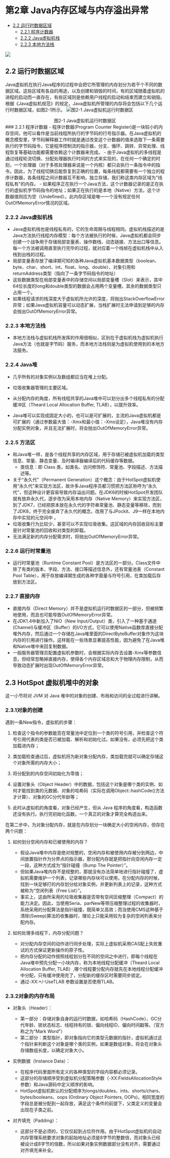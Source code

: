# 第2章 Java内存区域与内存溢出异常
<!-- TOC -->

- [2.2 运行时数据区域](#22-)
  - [2.2.1 程序计数器](#221-)
  - [2.2.2 Java虚拟机栈](#222-java)
  - [2.2.3 本地方法栈](#223-)
<!-- /TOC -->

![](pictures/jvm虚拟机运行时区域.png)

## 2.2 运行时数据区域

Java虚拟机在执行Java程序的过程中会把它所管理的内存划分为若干个不同的数据区域。这些区域有各自的用途，以及创建和销毁的时间，有的区域随着虚拟机的进程的启动而一直存在，有些区域则是依赖用户线程的启动和结束而建立和销毁。根据《Java虚拟机规范》的规定，Java虚拟机所管理的内存将会包括以下几个运行时数据区域，如图2-1所示。
![图2-1 Java虚拟机运行时数据区](pictures/运行时数据区域.png "图2-1 Java虚拟机运行时数据区")

<center>图2-1 Java虚拟机运行时数据区</center>
### 2.2.1 程序计数器
- 程序计数器(Program Counter Register)是一块较小的内存空间，他可以看作是当前线程所执行的字节码的行号指示器。在Java虚拟机的概念模型里，字节码解释器工作时就是通过改变这个计数器的值来选取下一条需要执行的字节码指令，它是程序控制流的指示器，分支、循环、跳转、异常处理、线程恢复等基础功能都需要依赖这个计数器来完成。
- 由于Java虚拟机的多线程是通过线程轮流切换、分配处理器执行时间的方式来实现的，在任何一个确定的时刻，一个处理器（对于多核处理器来说是一个内核）都只会执行一条指令中的指令。因此，为了线程切换后能恢复到正确的位置，每条线程都需要有一个独立的程序计数器，各条线程之间计数器互不影响，独立存储，我们称这类内存区域为"线程私有"的内存。
- 如果程序正在执行一个Java方法，这个计数器记录的是正在执行的虚拟机字节码指令的地址；如果正在执行的是本地（Native）方法，这个计数器值则应为空（Undefined）。此内存区域是唯一一个没有规定任何OutOfMemoryError情况的区域。

### 2.2.2 Java虚拟机栈
- Java虚拟机栈也是线程私有的，它的生命周期与线程相同。虚拟机栈描述的是Java方法执行线程内存模型：每个方法被执行的时候，Java虚拟机都会同步创建一个战争用于存储局部变量表、操作数栈、动态链接、方法出口等信息。每一个方法被调用直至执行完毕的过程，就对应着一个栈帧在虚拟机栈中从入栈到出栈的过程。
- 局部变量表存放了编译期可知的各种Java虚拟机基本数据类型（boolean、byte、char、short、int、float、long、double）、对象引用和returnAddress类型（指向了一条字节码指令的地址）
- 这些数据类型在局部变量表中的存储空间以局部变量槽（Slot）来表示，其中64位长度的long和double类型的数据会占用两个变量槽，其余的数据类型只占用一个。
- 如果线程请求的栈深度大于虚拟机所允许的深度，将抛出StackOverflowError异常；如果Java虚拟机容量可以动态扩展，当栈扩展时无法申请到足够的内存会抛出OutOfMemoryError异常。

### 2.2.3 本地方法栈
- 本地方法栈与虚拟机栈所发挥的作用很相似，区别在于虚拟机栈为虚拟机执行Java方法（也就是字节码）服务，而本地方法栈则是为虚拟机使用到的本地方法服务。

### 2.2.4 Java堆

- 几乎所有的对象实例以及数组都应当在堆上分配。

- 垃圾收集器管理的主要区域。

- 从分配内存的角度，所有线程共享的Java堆中可以划分出多个线程私有的分配缓冲区（Theard Local Allocation Buffer, TLAB），以提升效率。

- Java堆可以实现成固定大小的，也可以是可扩展的，主流的Java虚拟机都是可扩展的（通过参数最大值：-Xmx和最小值：-Xms设定），Java堆没有内存分配实例对象，并且无法扩展时，将会抛出OutOfMemoryError异常。

  

### 2.2.5 方法区

- 和Java堆一样，是各个线程共享的内存区域，用于存储已被虚拟机加载的类型信息、常量、静态变量、及时编译器编译后的代码缓存等数据。
  - 类信息：即 Class 类，如类名、访问修饰符、常量池、字段描述、方法描述等。
- 关于“永久代”（Permanent Generation）这个概念：由于HotSpot虚拟机使用“永久代”来实现方法区，故许多Java程序员都习惯把方法区称呼为“永久代”，但这种设计更容易导致内存溢出问题。在JDK6的时候HotSpot开发团队就有放弃永久代，逐步改为采用本地内存（Native Memory）来实现方法区，到了JDK7，已经把原本放在永久代的字符串常量池、静态变量等移除，而到了JDK8，终于完全废弃了永久代的概念，改用了与JPockit、J9一样在本地内存中实现的元空间中 。
- 垃圾收集行为比较少，甚至可以不实现垃圾收集。这区域的内存回收目标主要是针对常量池的回收和对类型的卸载。
- 无法满足新的内存分配需求时，将抛出OutOfMemoryError异常。

### 2.2.6 运行时常量池

- 运行时常量池（Runtime Constant Pool）是方法区的一部分。Class文件中除了有类的版本、字段、方法、接口等描述信息外，还有常量池表（Constant Pool Table），用于存放编译期生成的各种字面量与符号引用，在类加载后存放到方法区。

### 2.2.7 直接内存

- 直接内存（Direct Memory）并不是虚拟机运行时数据区的一部分，但被频繁地使用，而且也可能导致OutOfMemoryError异常。
- 在JDK1.4中新加入了NIO（New Input/Output）类，引入了一种基于通道(Channel)与缓冲区（Buffer）的I/O方式，它可以使用Native函数库直接分配堆外内存，然后通过一个存储在Java堆里面的DirectByteBuffer对象作为这块内存的引用进行操作。这样能在一些场景显著提高性能，因为避免了在Java堆和Native堆中来回复制数据。
- 一般服务器管理员配置虚拟机参数时，会根据实际内存去设置-Xmx等参数信息，但经常忽略掉直接内存，使得各个内存区域总和大于物理内存限制，从而导致动态扩展时出现OutOfMemoryError异常。

## 2.3 HotSpot 虚拟机堆中的对象

这一小节将对 JVM 对 Java 堆中的对象的创建、布局和访问的全过程进行讲解。

### 2.3.1对象的创建

遇到一条New指令，虚拟机的步骤：

1. 检查这个指令的参数能否在常量池中定位到一个类的符号引用，并检查这个符号引用代表的类是否已被加载、解析和初始化过。如果没有，必须先把这个类加载进内存；

2. 类加载检查通过后，虚拟机将为新对象分配内存，类加载完就可以确定存储这个对象所需的内存大小；
3. 将分配到的内存空间初始化为零值；
4. 设置对象头（Object Header）中的数据，包括这个对象是哪个类的实例、如何才能找到类的元数据、对象的哈希码（实际在调用Object::hashCode()方法才计算）、对象的GC分代年龄等；
5. 此时从虚拟机的角度看，对象已经产生，但从 Java 程序的角度看，构造函数还没有执行。执行完初始化函数，一个真正的对象才算完全构造出来。

在第二步中，为对象分配内存，就是在内存划分一块确定大小的空闲内存，但存在两个问题：

1. 如何划分空闲内存和已被使用的内存？
   - 假设Java堆中内存是绝对规整的，空闲内存和被使用内存被分到两边，中间放置指针作为分界点的指示器，那分配内存就是把指针向空闲内存一定一段，这种方式成为“指针碰撞（Bump The Pointer）”。
   - 但如果Java堆内存不是规整的，那就没有办法简单地进行指针碰撞了，虚拟机需要维护一个列表，记录哪些内存块可以使用，在分配内存的时候，找到一块足够打的内存划分给对象实例，并更新列表上的记录，这种方式被称为“空闲列表（Free List）”。
   - 事实上，这由所采用的垃圾收集器是否带有空间压缩整理（Compact）的能力决定。因此，当使用Seria、parNew等带压缩整理过程的收集器时，系统采用的分配算法是指针碰撞，既简单又高效；而当使用CMS这种基于清除(Sweep)算法的收集器时，理论上只能采用较为复杂的空闲列表来分配内存。

2. 如何处理多线程下，内存分配问题？
   - 对分配内存空间的动作进行同步处理，实际上虚拟机采用CAS配上失败重试的方式保证更新操作的原子性。
   - 把内存分配的动作按照线程划分在不同的空间之中进行，即每个线程在Java堆中预先分配一小块内存，称为本地线程分配缓冲（Theard Local Allocation Buffer, TLAB）,哪个线程要分配内存就先在本地线程分配缓冲中分配，只有缓冲使用完了，分配新的缓存区时需要同步锁定。
   - 通过-XX:+/-UseTLAB 参数设置是否使用TLAB。

### 2.3.2对象的内存布局

- 对象头（Header）：
  - 第一部分：存储对象自身的运行时数据，如哈希码（HashCode）、GC分代年龄、锁状态标志、线程持有的锁、偏向线程ID、偏向时间戳等。（官方称之为“Mark Word”）
  - 第二部分：类型指针，即对象指向它的类型元数据的指针，虚拟机通过这个指针来判断这个对象是哪个类的实例，如果是数组对象，将会在对象头存储数组长度，以确定对象大小。

- 实例数据（Instance Data）：
  - 在程序代码里面所有定义的各种类型的字段内容都必须记录。
  - 这部分的存储顺序受到虚拟机分配策略参数（-XX:FieldsAllocationStyle 参数）和Java源码中定义顺序的影响。
  - HotSpot虚拟机默认的分配顺序为longs/doubles、ints、shorts/chars、bytes/booleans、oops (Ordinary Object Pointers, OOPs)，相同宽度的字段总是被分配到一起存放，满足这个条件的前提下，父类定义的变量会出现在子类之前。

- 对齐填充（Padding）：
  - 这部分不是必须的，它仅仅起到占位符作用。由于HotSpot虚拟机的自动内存管理系统要求对象的起始地址必须是8字节的整数倍，而对象头已经被设计成8字节的倍数，所以如果对象实例数据部分没有对齐，需要通过对齐填充来补全。
